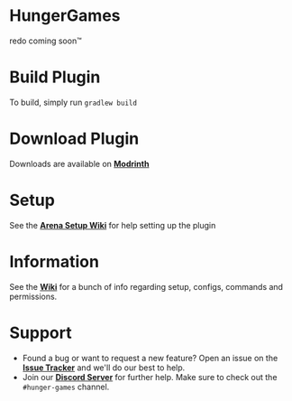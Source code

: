 # HungerGames
redo coming soon™️

# Build Plugin
To build, simply run `gradlew build`

# Download Plugin
Downloads are available on [**Modrinth**](https://modrinth.com/plugin/hungergames-sb)

# Setup
See the [**Arena Setup Wiki**](https://github.com/ShaneBeeStudios/HungerGames/wiki/Arena-Setup) for help setting up the plugin

# Information
See the [**Wiki**](https://github.com/ShaneBeeStudios/HungerGames/wiki) for a bunch of info regarding setup, configs, commands and permissions.

# Support
- Found a bug or want to request a new feature?
Open an issue on the [**Issue Tracker**](https://github.com/ShaneBeeStudios/HungerGames/issues) and we'll do our best to help.
- Join our [**Discord Server**](https://discord.gg/UzBCFSQJyM) for further help.
Make sure to check out the `#hunger-games` channel.
